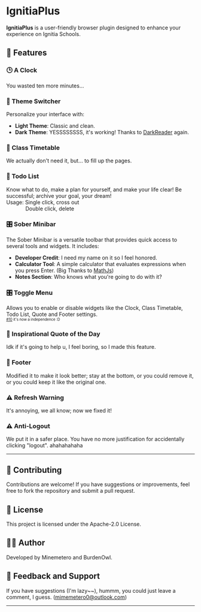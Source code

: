 # IgnitiaPlus

**IgnitiaPlus** is a user-friendly browser plugin designed to enhance your experience on Ignitia Schools.

## 🌟 Features

### 🕒 A Clock
You wasted ten more minutes...

### 🎨 Theme Switcher
Personalize your interface with:
- **Light Theme**: Classic and clean.
- **Dark Theme**: YESSSSSSSS, it's working! Thanks to [DarkReader](https://github.com/darkreader/darkreader) again.

### 📅 Class Timetable
We actually don't need it, but... to fill up the pages.

### 📝 Todo List
Know what to do, make a plan for yourself, and make your life clear! Be successful; archive your goal, your dream!  
Usage: Single click, cross out  
&nbsp;&nbsp;&nbsp;&nbsp;&nbsp;&nbsp;&nbsp;&nbsp;&nbsp;&nbsp;&nbsp;&nbsp;&nbsp;Double click, delete  

### 🎛️ Sober Minibar
The Sober Minibar is a versatile toolbar that provides quick access to several tools and widgets. It includes:

- **Developer Credit**: I need my name on it so I feel honored.
- **Calculator Tool**: A simple calculator that evaluates expressions when you press Enter. (Big Thanks to [MathJs](https://mathjs.org))
- **Notes Section**: Who knows what you're going to do with it?

### 🎛️ Toggle Menu
Allows you to enable or disable widgets like the Clock, Class Timetable, Todo List, Quote and Footer settings.  
<sub><sup> [#10](https://github.com/Minemetero/IgnitiaPlus/issues/10) it's now a independence :D</sup></sub>

### 🌈 Inspirational Quote of the Day
Idk if it's going to help u, I feel boring, so I made this feature.

### 👣 Footer
Modified it to make it look better; stay at the bottom, or you could remove it, or you could keep it like the original one.  

### ⚠️ Refresh Warning
It's annoying, we all know; now we fixed it!

### ⚠️ Anti-Logout
We put it in a safer place. You have no more justification for accidentally clicking "logout". ahahahahaha

---

## 🤝 Contributing

Contributions are welcome! If you have suggestions or improvements, feel free to fork the repository and submit a pull request.

## 📜 License

This project is licensed under the Apache-2.0 License.

## 👨‍💻 Author

Developed by Minemetero and BurdenOwl.

## 💬 Feedback and Support
If you have suggestions (I'm lazy~~), hummm, you could just leave a comment, I guess. (mimemetero0@outlook.com)

---